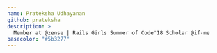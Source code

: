```yaml
---
name: Prateksha Udhayanan
github: prateksha
description: >
  Member at @zense | Rails Girls Summer of Code'18 Scholar @if-me
basecolor: "#5b3277"
---
```

